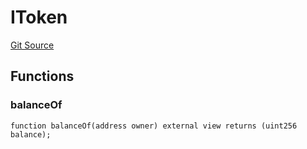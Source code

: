 # IToken
[Git Source](https://github.com/thrackle-io/rules-protocol/blob/ca661487b49e5b916c4fa8811d6bdafbe530a6c8/src/token/ProtocolERC721Handler.sol)


## Functions
### balanceOf


```solidity
function balanceOf(address owner) external view returns (uint256 balance);
```

